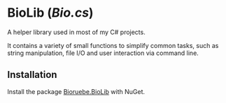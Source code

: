 # BioLib (*Bio.cs*)

A helper library used in most of my C# projects.

It contains a variety of small functions to simplify common tasks, such as string manipulation, file I/O and user interaction via command line.

## Installation

Install the package [Bioruebe.BioLib](https://www.nuget.org/packages/Bioruebe.BioLib/) with NuGet.